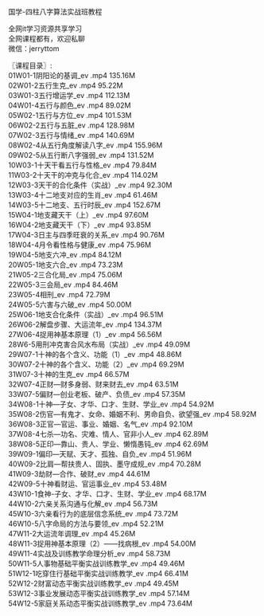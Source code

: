 国学-四柱八字算法实战班教程

全网it学习资源共享学习<br>全网课程都有，欢迎私聊<br>微信：jerryttom<br>

〖课程目录〗:<br> 01W01-1阴阳论的基调_ev .mp4 135.16M<br> 02W01-2五行生克_ev .mp4 95.22M<br> 03W01-3五行增运学_ev .mp4 112.13M<br> 04W01-4五行与颜色_ev .mp4 89.02M<br> 05W02-1五行与方位_ev .mp4 101.53M<br> 06W02-2五行与五脏_ev .mp4 128.98M<br> 07W02-3五行与情绪_ev .mp4 140.69M<br> 08W02-4从五行角度解读八字_ev .mp4 155.96M<br> 09W02-5从五行断八字强弱_ev .mp4 131.52M<br> 10W03-1十天干看五行与性格_ev .mp4 79.84M<br> 11W03-2十天干的冲克与化合_ev .mp4 114.02M<br> 12W03-3天干的合化条件（实战）_ev .mp4 92.30M<br> 13W03-4十二地支对应的生肖_ev .mp4 61.46M<br> 14W03-5十二地支、五行时辰_ev .mp4 152.67M<br> 15W04-1地支藏天干（上）_ev .mp4 97.60M<br> 16W04-2地支藏天干（下）_ev .mp4 93.85M<br> 17W04-3日主与四季旺衰的关系_ev .mp4 90.76M<br> 18W04-4月令看性格与健康_ev .mp4 75.96M<br> 19W04-5地支六冲_ev .mp4 84.12M<br> 20W05-1地支六合_ev .mp4 73.23M<br> 21W05-2三合化局_ev .mp4 75.06M<br> 22W05-3三会局_ev .mp4 84.46M<br> 23W05-4相刑_ev .mp4 72.79M<br> 24W05-5六害与六破_ev .mp4 50.00M<br> 25W06-1地支合化条件（实战）_ev .mp4 96.51M<br> 26W06-2解盘步骤、大运流年_ev .mp4 134.37M<br> 27W06-4捉用神基本原理（1）_ev .mp4 56.56M<br> 28W6-5用刑冲克害合风水布局（实战）_ev .mp4 49.09M<br> 29W07-1十神的各个含义、功能（1）_ev .mp4 48.86M<br> 30W07-2十神的各个含义、功能（2）_ev .mp4 69.29M<br> 31W07-3十神的生克_ev .mp4 66.57M<br> 32W07-4正财—财多身弱、财来财去_ev .mp4 63.51M<br> 33W07-5偏财—创业老板、破产、负债_ev .mp4 57.35M<br> 34W08-1十神—子女、才华、口才、生财、学业_ev .mp4 54.92M<br> 35W08-2伤官—有鬼才、女命、婚姻不利、男命自负、欲望强_ev .mp4 58.92M<br> 36W08-3正官—官运、事业、婚姻、名气_ev .mp4 92.10M<br> 37W08-4七杀—功名、灾难、情人、官非小人_ev .mp4 62.89M<br> 38W08-5正印—靠山、贵人、学业、懒惰愚钝_ev .mp4 62.69M<br> 39W09-1偏印—天赋、天才、孤独、自负_ev .mp4 51.96M<br> 40W09-2比肩—帮扶贵人、固执、墨守成规_ev .mp4 70.28M<br> 41W09-3劫财—合作、破财_ev .mp4 44.61M<br> 42W09-5十神看财运、官运事业_ev .mp4 53.48M<br> 43W10-1食神-子女、才华、口才、生财、学业_ev .mp4 68.17M<br> 44W10-2六亲关系沟通与化解_ev .mp4 56.73M<br> 45W10-3六亲看行为的底层信念系统_ev .mp4 73.72M<br> 46W10-5八字命局的方法与要领_ev .mp4 52.21M<br> 47W11-2大运流年调理_ev .mp4 45.26M<br> 48W11-3捉用神基本原理（2）——找病根_ev .mp4 54.00M<br> 49W11-4实战及训练教学命理分析_ev .mp4 58.73M<br> 50W11-5人事物基础平衡实战训练教学_ev .mp4 49.46M<br> 51W12-1吃穿住行基础平衡实战训练教学_ev .mp4 66.41M<br> 52W12-2财富动态平衡实战训练教学_ev .mp4 49.45M<br> 53W12-3事业发展动态平衡实战训练教学_ev .mp4 57.14M<br> 54W12-5家庭关系动态平衡实战训练教学_ev .mp4 73.64M